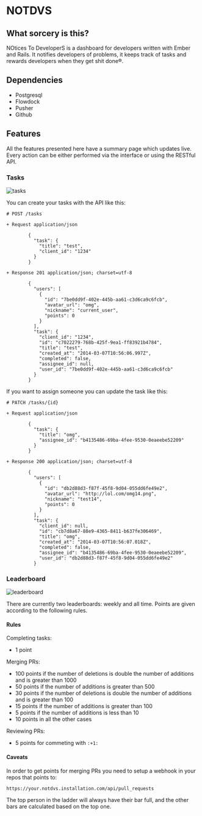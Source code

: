 # NOTDVS

## What sorcery is this?

NOtices To DeveloperS is a dashboard for developers written with Ember and Rails.
It notifies developers of problems, it keeps track of tasks and rewards developers when they get shit done®.

## Dependencies

- Postgresql
- Flowdock
- Pusher
- Github

## Features

All the features presented here have a summary page which updates live.
Every action can be either performed via the interface or using the RESTful API.

### Tasks

![tasks](http://f.cl.ly/items/0c2E3k3G0M3P303J3W26/Image%202014-03-07%20at%2012.21.39%20pm.png)

You can create your tasks with the API like this:

```
# POST /tasks

+ Request application/json

        {
          "task": {
            "title": "test",
            "client_id": "1234"
          }
        }

+ Response 201 application/json; charset=utf-8

        {
          "users": [
            {
              "id": "7be0dd9f-402e-445b-aa61-c3d6ca9c6fcb",
              "avatar_url": "omg",
              "nickname": "current_user",
              "points": 0
            }
          ],
          "task": {
            "client_id": "1234",
            "id": "c7022279-768b-425f-9ea1-ff83921b4784",
            "title": "test",
            "created_at": "2014-03-07T10:56:06.997Z",
            "completed": false,
            "assignee_id": null,
            "user_id": "7be0dd9f-402e-445b-aa61-c3d6ca9c6fcb"
          }
        }
```

If you want to assign someone you can update the task like this:

```
# PATCH /tasks/{id}

+ Request application/json

        {
          "task": {
            "title": "omg",
            "assignee_id": "b4135486-69ba-4fee-9530-0eaeebe52209"
          }
        }

+ Response 200 application/json; charset=utf-8

        {
          "users": [
            {
              "id": "db2d88d3-f87f-45f8-9d04-055dd6fe49e2",
              "avatar_url": "http://lol.com/omg14.png",
              "nickname": "test14",
              "points": 0
            }
          ],
          "task": {
            "client_id": null,
            "id": "cb7d8a67-88e9-4365-8411-b637fe306469",
            "title": "omg",
            "created_at": "2014-03-07T10:56:07.018Z",
            "completed": false,
            "assignee_id": "b4135486-69ba-4fee-9530-0eaeebe52209",
            "user_id": "db2d88d3-f87f-45f8-9d04-055dd6fe49e2"
          }
```

### Leaderboard

![leaderboard](http://cl.ly/image/280O052c2E3C/download/Image%202014-03-20%20at%201.44.44%20pm.png)

There are currently two leaderboards: weekly and all time. Points are given according to the following rules.

#### Rules

Completing tasks:

- 1 point

Merging PRs:

- 100 points if the number of deletions is double the number of additions and is greater than 1000
- 50 points if the number of additions is greater than 500
- 30 points if the number of deletions is double the number of additions and is greater than 100
- 15 points if the number of additions is greater than 100
- 5 points if the number of additions is less than 10
- 10 points in all the other cases

Reviewing PRs:

- 5 points for commeting with `:+1:`

#### Caveats

In order to get points for merging PRs you need to setup a webhook in your repos that points to:

```
https://your.notdvs.installation.com/api/pull_requests
```

The top person in the ladder will always have their bar full, and the other bars are calculated based on the top one.
